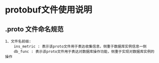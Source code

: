 # protobuf文件使用说明
## .proto 文件命名规范
```text
1、文件名前缀:
    ins_metric : 表示该proto文件用于表达收集信息，侧重于数据库实例信息一侧
    db_func : 表示该proto文件用于表达对数据库操作功能，侧重于实现对数据库实例的操作

```